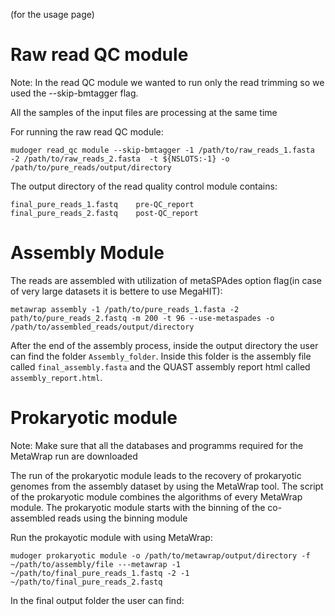 

(for the usage page)
# Raw read QC module 
Note: In the read QC module we wanted to run only the read trimming so we used the --skip-bmtagger flag.

All the samples of the input files are processing at the same time

For running the raw read QC module:

``` 
mudoger read_qc module --skip-bmtagger -1 /path/to/raw_reads_1.fasta -2 /path/to/raw_reads_2.fasta  -t ${NSLOTS:-1} -o /path/to/pure_reads/output/directory
```


The output directory of the read quality control module contains:
```
final_pure_reads_1.fastq    pre-QC_report
final_pure_reads_2.fastq    post-QC_report 
```


# Assembly Module

The reads are assembled with utilization of metaSPAdes option flag(in case of very large datasets it is bettere to use MegaHIT):
```
metawrap assembly -1 /path/to/pure_reads_1.fasta -2 path/to/pure_reads_2.fastq -m 200 -t 96 --use-metaspades -o /path/to/assembled_reads/output/directory
```
After the end of the assembly process, inside the output directory the user can find the folder `Assembly_folder`. Inside this folder is the assembly file called `final_assembly.fasta` and the QUAST assembly report html called `assembly_report.html`.


# Prokaryotic module
Note: Make sure that all the databases and programms required for the MetaWrap run are downloaded

The run of the prokaryotic module leads to the recovery of prokaryotic genomes from the assembly dataset by using the MetaWrap tool. The script of the prokaryotic module combines the algorithms of every MetaWrap module. The prokaryotic module starts with the binning of the co-assembled reads using the binning module 

Run the prokayotic module with using MetaWrap:
``` 
mudoger prokaryotic module -o /path/to/metawrap/output/directory -f ~/path/to/assembly/file ---metawrap -1 ~/path/to/final_pure_reads_1.fastq -2 -1 ~/path/to/final_pure_reads_2.fastq 

```
In the final output folder the user can find:
